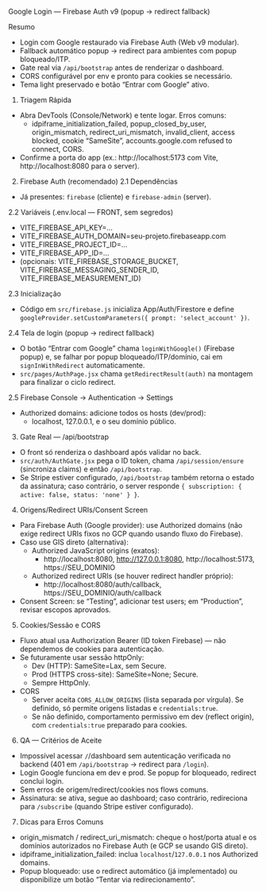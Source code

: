 Google Login — Firebase Auth v9 (popup → redirect fallback)

Resumo
- Login com Google restaurado via Firebase Auth (Web v9 modular).
- Fallback automático popup → redirect para ambientes com popup bloqueado/ITP.
- Gate real via `/api/bootstrap` antes de renderizar o dashboard.
- CORS configurável por env e pronto para cookies se necessário.
- Tema light preservado e botão “Entrar com Google” ativo.

1) Triagem Rápida
- Abra DevTools (Console/Network) e tente logar. Erros comuns:
  - idpiframe_initialization_failed, popup_closed_by_user, origin_mismatch,
    redirect_uri_mismatch, invalid_client, access blocked,
    cookie “SameSite”, accounts.google.com refused to connect, CORS.
- Confirme a porta do app (ex.: http://localhost:5173 com Vite, http://localhost:8080 para o server).

2) Firebase Auth (recomendado)
2.1 Dependências
  - Já presentes: `firebase` (cliente) e `firebase-admin` (server).

2.2 Variáveis (.env.local — FRONT, sem segredos)
  - VITE_FIREBASE_API_KEY=...
  - VITE_FIREBASE_AUTH_DOMAIN=seu-projeto.firebaseapp.com
  - VITE_FIREBASE_PROJECT_ID=...
  - VITE_FIREBASE_APP_ID=...
  - (opcionais: VITE_FIREBASE_STORAGE_BUCKET, VITE_FIREBASE_MESSAGING_SENDER_ID, VITE_FIREBASE_MEASUREMENT_ID)

2.3 Inicialização
- Código em `src/firebase.js` inicializa App/Auth/Firestore e define `googleProvider.setCustomParameters({ prompt: 'select_account' })`.

2.4 Tela de login (popup → redirect fallback)
- O botão “Entrar com Google” chama `loginWithGoogle()` (Firebase popup) e, se falhar por popup bloqueado/ITP/domínio, cai em `signInWithRedirect` automaticamente.
- `src/pages/AuthPage.jsx` chama `getRedirectResult(auth)` na montagem para finalizar o ciclo redirect.

2.5 Firebase Console → Authentication → Settings
- Authorized domains: adicione todos os hosts (dev/prod):
  - localhost, 127.0.0.1, e o seu domínio público.

3) Gate Real — /api/bootstrap
- O front só renderiza o dashboard após validar no back.
- `src/auth/AuthGate.jsx` pega o ID token, chama `/api/session/ensure` (sincroniza claims) e então `/api/bootstrap`.
- Se Stripe estiver configurado, `/api/bootstrap` também retorna o estado da assinatura; caso contrário, o server responde `{ subscription: { active: false, status: 'none' } }`.

4) Origens/Redirect URIs/Consent Screen
- Para Firebase Auth (Google provider): use Authorized domains (não exige redirect URIs fixos no GCP quando usando fluxo do Firebase).
- Caso use GIS direto (alternativa):
  - Authorized JavaScript origins (exatos):
    - http://localhost:8080, http://127.0.0.1:8080, http://localhost:5173, https://SEU_DOMINIO
  - Authorized redirect URIs (se houver redirect handler próprio):
    - http://localhost:8080/auth/callback, https://SEU_DOMINIO/auth/callback
- Consent Screen: se “Testing”, adicionar test users; em “Production”, revisar escopos aprovados.

5) Cookies/Sessão e CORS
- Fluxo atual usa Authorization Bearer (ID token Firebase) — não dependemos de cookies para autenticação.
- Se futuramente usar sessão httpOnly:
  - Dev (HTTP): SameSite=Lax, sem Secure.
  - Prod (HTTPS cross-site): SameSite=None; Secure.
  - Sempre HttpOnly.
- CORS
  - Server aceita `CORS_ALLOW_ORIGINS` (lista separada por vírgula). Se definido, só permite origens listadas e `credentials:true`.
  - Se não definido, comportamento permissivo em dev (reflect origin), com `credentials:true` preparado para cookies.

6) QA — Critérios de Aceite
- Impossível acessar `/`/dashboard sem autenticação verificada no backend (401 em `/api/bootstrap` → redirect para `/login`).
- Login Google funciona em dev e prod. Se popup for bloqueado, redirect conclui login.
- Sem erros de origem/redirect/cookies nos flows comuns.
- Assinatura: se ativa, segue ao dashboard; caso contrário, redireciona para `/subscribe` (quando Stripe estiver configurado).

7) Dicas para Erros Comuns
- origin_mismatch / redirect_uri_mismatch: cheque o host/porta atual e os domínios autorizados no Firebase Auth (e GCP se usando GIS direto).
- idpiframe_initialization_failed: inclua `localhost`/`127.0.0.1` nos Authorized domains.
- Popup bloqueado: use o redirect automático (já implementado) ou disponibilize um botão “Tentar via redirecionamento”.

